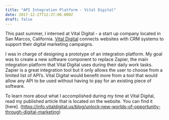 ```yaml
---
title: "API Integration Platform - Vital Digital"
date: 2017-12-27T12:37:00.000Z
draft: false
---
```


This past summer, I interned at Vital Digital - a start up company located in
San Marcos, California.  [Vital Digital](https://vitaldigital.us/) connects websites with CRM systems to
support their digital marketing campaigns.

I was in charge of designing a prototype of an integration platform.  My goal was to create a new software component to replace Zapier, the main integration platform that Vital Digital uses during their daily work tasks. Zapier is a great integration tool but it only allows the user to choose from a limited list of API’s. Vital Digital would benefit more from a tool that would allow any API to be used without having to pay for an existing piece of software.

To learn more about what I accomplished during my time at Vital Digital, read my
published article that is located on the website. You can find it [here]. (https://info.vitaldigital.us/blog/unlock-new-worlds-of-opportunity-through-digital-marketing)
